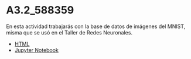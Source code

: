 # A3.2_588359

En esta actividad trabajarás con la base de datos de imágenes del MNIST, misma que se usó en
el Taller de Redes Neuronales.

- [HTML](./A3.2_588359.html)
- [Jupyter Notebook](./A3.2_588359.ipynb)

